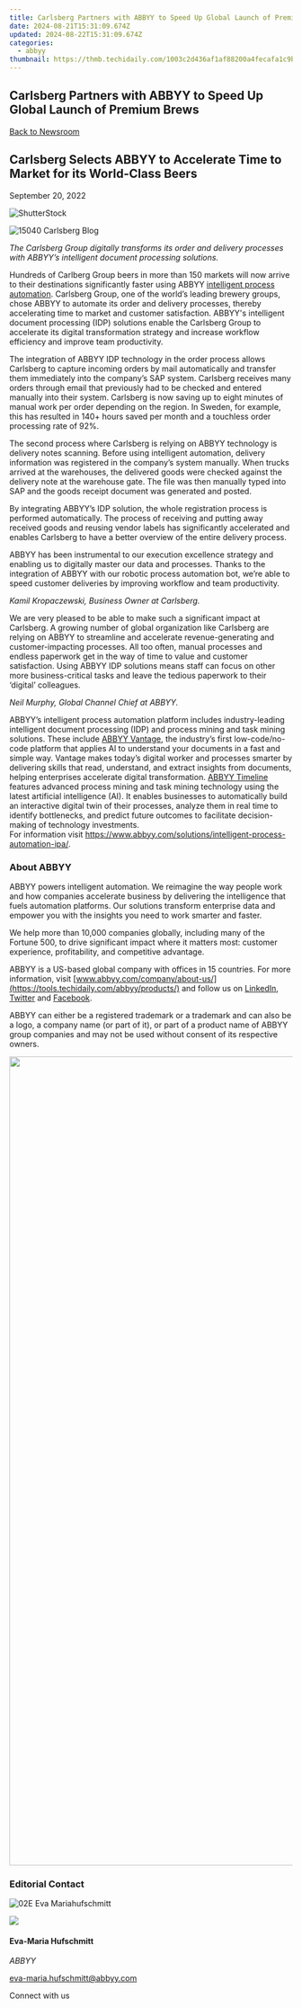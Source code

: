 ```yaml
---
title: Carlsberg Partners with ABBYY to Speed Up Global Launch of Premium Brews
date: 2024-08-21T15:31:09.674Z
updated: 2024-08-22T15:31:09.674Z
categories:
  - abbyy
thumbnail: https://thmb.techidaily.com/1003c2d436af1af88200a4fecafa1c9b55219d7d2c61adc69cde92d0a51179ae.jpg
---
```


## Carlsberg Partners with ABBYY to Speed Up Global Launch of Premium Brews

[Back to Newsroom](https://tools.techidaily.com/abbyy/products/)

## Carlsberg Selects ABBYY to Accelerate Time to Market for its World-Class Beers

September 20, 2022

![ShutterStock](https://content.abbyy.com/-/media/project/abbyy/abbyy/branchtemplates/shutterstock_1272462163_1296-x-729.jpg?h=729&iar=0&w=1296)

![15040 Carlsberg Blog](https://static1.abbyy.com/abbyycommedia/35962/15040_carlsberg_blog.png) 

_The Carlsberg Group digitally transforms its order and delivery processes with ABBYY’s intelligent document processing solutions._

Hundreds of Carlberg Group beers in more than 150 markets will now arrive to their destinations significantly faster using ABBYY [intelligent process automation](https://tools.techidaily.com/abbyy/products/). Carlsberg Group, one of the world’s leading brewery groups, chose ABBYY to automate its order and delivery processes, thereby accelerating time to market and customer satisfaction. ABBYY's intelligent document processing (IDP) solutions enable the Carlsberg Group to accelerate its digital transformation strategy and increase workflow efficiency and improve team productivity.

The integration of ABBYY IDP technology in the order process allows Carlsberg to capture incoming orders by mail automatically and transfer them immediately into the company’s SAP system. Carlsberg receives many orders through email that previously had to be checked and entered manually into their system. Carlsberg is now saving up to eight minutes of manual work per order depending on the region. In Sweden, for example, this has resulted in 140+ hours saved per month and a touchless order processing rate of 92%.

The second process where Carlsberg is relying on ABBYY technology is delivery notes scanning. Before using intelligent automation, delivery information was registered in the company’s system manually. When trucks arrived at the warehouses, the delivered goods were checked against the delivery note at the warehouse gate. The file was then manually typed into SAP and the goods receipt document was generated and posted.

By integrating ABBYY’s IDP solution, the whole registration process is performed automatically. The process of receiving and putting away received goods and reusing vendor labels has significantly accelerated and enables Carlsberg to have a better overview of the entire delivery process.

ABBYY has been instrumental to our execution excellence strategy and enabling us to digitally master our data and processes. Thanks to the integration of ABBYY with our robotic process automation bot, we’re able to speed customer deliveries by improving workflow and team productivity.

_Kamil Kropaczewski, Business Owner at Carlsberg._

We are very pleased to be able to make such a significant impact at Carlsberg. A growing number of global organization like Carlsberg are relying on ABBYY to streamline and accelerate revenue-generating and customer-impacting processes. All too often, manual processes and endless paperwork get in the way of time to value and customer satisfaction. Using ABBYY IDP solutions means staff can focus on other more business-critical tasks and leave the tedious paperwork to their ‘digital’ colleagues.

_Neil Murphy, Global Channel Chief at ABBYY._

ABBYY’s intelligent process automation platform includes industry-leading intelligent document processing (IDP) and process mining and task mining solutions. These include [ABBYY Vantage](https://tools.techidaily.com/abbyy/products/), the industry’s first low-code/no-code platform that applies AI to understand your documents in a fast and simple way. Vantage makes today’s digital worker and processes smarter by delivering skills that read, understand, and extract insights from documents, helping enterprises accelerate digital transformation. [ABBYY Timeline](https://tools.techidaily.com/abbyy/products/) features advanced process mining and task mining technology using the latest artificial intelligence (AI). It enables businesses to automatically build an interactive digital twin of their processes, analyze them in real time to identify bottlenecks, and predict future outcomes to facilitate decision-making of technology investments.  
For information visit <https://www.abbyy.com/solutions/intelligent-process-automation-ipa/>.

### About ABBYY

ABBYY powers intelligent automation. We reimagine the way people work and how companies accelerate business by delivering the intelligence that fuels automation platforms. Our solutions transform enterprise data and empower you with the insights you need to work smarter and faster. 

We help more than 10,000 companies globally, including many of the Fortune 500, to drive significant impact where it matters most: customer experience, profitability, and competitive advantage.

ABBYY is a US-based global company with offices in 15 countries. For more information, visit [www.abbyy.com/company/about-us/](https://tools.techidaily.com/abbyy/products/) and follow us on [LinkedIn](https://www.linkedin.com/company/abbyy), [Twitter](https://twitter.com/ABBYY%5FSoftware) and [Facebook](https://www.facebook.com/ABBYYsoft).

ABBYY can either be a registered trademark or a trademark and can also be a logo, a company name (or part of it), or part of a product name of ABBYY group companies and may not be used without consent of its respective owners.

<!-- affiliate ads begin -->
<a href="https://turbotech.pxf.io/c/5597632/1450763/17212" target="_top" id="1450763"><img src="//a.impactradius-go.com/display-ad/17212-1450763" border="0" alt="" width="2560" height="1440"/></a><img height="0" width="0" src="https://imp.pxf.io/i/5597632/1450763/17212" style="position:absolute;visibility:hidden;" border="0" />
<!-- affiliate ads end -->
### Editorial Contact

![02E Eva Mariahufschmitt](https://static4.abbyy.com/abbyycommedia/23663/02e-eva-mariahufschmitt.png)

<!-- affiliate ads begin -->
<a href="https://shop.copernic.com/order/checkout.php?PRODS=41033095&QTY=1&AFFILIATE=108875&CART=1"><img src="https://secure.2checkout.com/images/merchant/8d30aa96e72440759f74bd2306c1fa3d/Copernic-2023-Affiliate-728x90-Advanced-3YR.png" border="0"></a>
<!-- affiliate ads end -->
#### Eva-Maria Hufschmitt

_ABBYY_

[eva-maria.hufschmitt@abbyy.com](https://tools.techidaily.com/abbyy/products/) 

Connect with us

<ins class="adsbygoogle"
     style="display:block"
     data-ad-format="autorelaxed"
     data-ad-client="ca-pub-7571918770474297"
     data-ad-slot="1223367746"></ins>



<ins class="adsbygoogle"
     style="display:block"
     data-ad-client="ca-pub-7571918770474297"
     data-ad-slot="8358498916"
     data-ad-format="auto"
     data-full-width-responsive="true"></ins>


